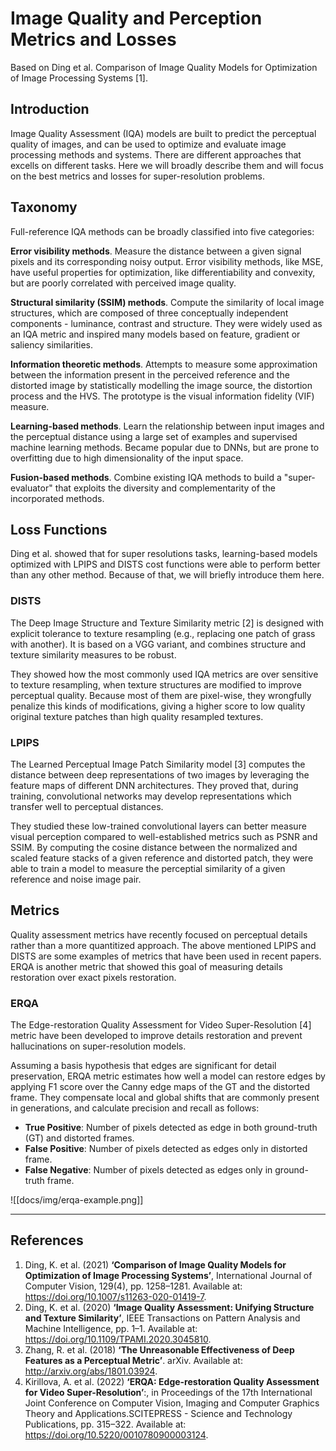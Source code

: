 # Image Quality and Perception Metrics and Losses

Based on Ding et al. Comparison of Image Quality Models for Optimization of Image Processing Systems [1].

## Introduction

Image Quality Assessment (IQA) models are built to predict the perceptual quality of images, and can be used to optimize and evaluate image processing methods and systems. There are different approaches that excells on different tasks. Here we will broadly describe them and will focus on the best metrics and losses for super-resolution problems.

## Taxonomy

Full-reference IQA methods can be broadly classified into five categories:

**Error visibility methods**. Measure the distance between a given signal pixels and its corresponding noisy output. Error visibility methods, like MSE, have useful properties for optimization, like differentiability and convexity, but are poorly correlated with perceived image quality.

**Structural similarity (SSIM) methods**. Compute the similarity of local image structures, which are composed of three conceptually independent components - luminance, contrast and structure. They were widely used as an IQA metric and inspired many models based on feature, gradient or saliency similarities.

**Information theoretic methods**. Attempts to measure some approximation between the information present in the perceived reference and the distorted image by statistically modelling the image source, the distortion process and the HVS. The prototype is the visual information fidelity (VIF) measure.

**Learning-based methods**. Learn the relationship between input images and the perceptual distance using a large set of examples and supervised machine learning methods. Became popular due to DNNs, but are prone to overfitting due to high dimensionality of the input space.

**Fusion-based methods**. Combine existing IQA methods to build a "super-evaluator" that exploits the diversity and complementarity of the incorporated methods.

## Loss Functions

Ding et al. showed that for super resolutions tasks, learning-based models optimized with LPIPS and DISTS cost functions were able to perform better than any other method. Because of that, we will briefly introduce them here.

### DISTS

The Deep Image Structure and Texture Similarity metric [2] is designed with explicit tolerance to texture resampling (e.g., replacing one patch of grass with another). It is based on a VGG variant, and combines structure and texture similarity measures to be robust.

They showed how the most commonly used IQA metrics are over sensitive to texture resampling, when texture structures are modified to improve perceptual quality. Because most of them are pixel-wise, they wrongfully penalize this kinds of modifications, giving a higher score to low quality original texture patches than high quality resampled textures.

### LPIPS

The Learned Perceptual Image Patch Similarity model [3] computes the distance between deep representations of two images by leveraging the feature maps of different DNN architectures. They proved that, during training, convolutional networks may develop representations which transfer well to perceptual distances.

They studied these low-trained convolutional layers can better measure visual perception compared to well-established metrics such as PSNR and SSIM. By computing the cosine distance between the normalized and scaled feature stacks of a given reference and distorted patch, they were able to train a model to measure the perceptial similarity of a given reference and noise image pair.

## Metrics

Quality assessment metrics have recently focused on perceptual details rather than a more quantitized approach. The above mentioned LPIPS and DISTS are some examples of metrics that have been used in recent papers. ERQA is another metric that showed this goal of measuring details restoration over exact pixels restoration.

### ERQA

The Edge-restoration Quality Assessment for Video Super-Resolution [4] metric have been developed to improve details restoration and prevent hallucinations on super-resolution models.

Assuming a basis hypothesis that edges are significant for detail preservation, ERQA metric estimates how well a model can restore edges by applying F1 score over the Canny edge maps of the GT and the distorted frame. They compensate local and global shifts that are commonly present in generations, and calculate precision and recall as follows:

- **True Positive**: Number of pixels detected as edge in both ground-truth (GT) and distorted frames.
- **False Positive**: Number of pixels detected as edges only in distorted frame.
- **False Negative**: Number of pixels detected as edges only in ground-truth frame.

![[docs/img/erqa-example.png]]

---

## References

1. Ding, K. et al. (2021) **‘Comparison of Image Quality Models for Optimization of Image Processing Systems’**, International Journal of Computer Vision, 129(4), pp. 1258–1281. Available at: <https://doi.org/10.1007/s11263-020-01419-7>.
2. Ding, K. et al. (2020) **‘Image Quality Assessment: Unifying Structure and Texture Similarity’**, IEEE Transactions on Pattern Analysis and Machine Intelligence, pp. 1–1. Available at: <https://doi.org/10.1109/TPAMI.2020.3045810>.
3. Zhang, R. et al. (2018) **‘The Unreasonable Effectiveness of Deep Features as a Perceptual Metric’**. arXiv. Available at: <http://arxiv.org/abs/1801.03924>.
4. Kirillova, A. et al. (2022) **‘ERQA: Edge-restoration Quality Assessment for Video Super-Resolution’**:, in Proceedings of the 17th International Joint Conference on Computer Vision, Imaging and Computer Graphics Theory and Applications.SCITEPRESS - Science and Technology Publications, pp. 315–322. Available at: <https://doi.org/10.5220/0010780900003124>.
